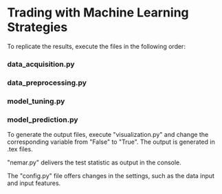 # Trading with Machine Learning Strategies

To replicate the results, execute the files in the following order:


### data_acquisition.py
### data_preprocessing.py
### model_tuning.py
### model_prediction.py

To generate the output files, execute "visualization.py" and change the corresponding variable from "False" to "True". The output is generated in .tex files. 



"nemar.py" delivers the test statistic as output in the console.

The "config.py" file offers changes in the settings, such as the data input and input features.






